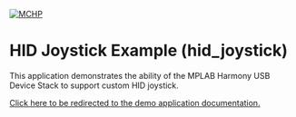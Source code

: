 

[![MCHP](https://www.microchip.com/ResourcePackages/Microchip/assets/dist/images/logo.png)](https://www.microchip.com)

# HID Joystick Example (hid_joystick)

This application demonstrates the ability of the MPLAB Harmony USB Device Stack to support custom HID joystick. 

[Click here to be redirected to the demo application documentation.](../../docs/docs_md/GUID-21956FBE-8E6E-4872-8A1C-3C3F89868BCD.md)
